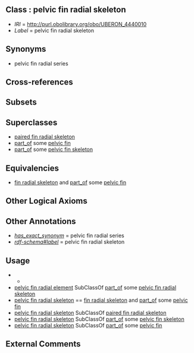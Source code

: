 
## Class : pelvic fin radial skeleton

 * *IRI* = http://purl.obolibrary.org/obo/UBERON_4440010
 * *Label* = pelvic fin radial skeleton

## Synonyms

 * pelvic fin radial series

## Cross-references


## Subsets


## Superclasses

 * [paired fin radial skeleton](../../UBERON/13/UBERON_4300013.md)
 * [part_of](../../BFO/50/BFO_0000050.md) some [pelvic fin](../../UBERON/52/UBERON_0000152.md)
 * [part_of](../../BFO/50/BFO_0000050.md) some [pelvic fin skeleton](../../UBERON/11/UBERON_0010711.md)

## Equivalencies

 * [fin radial skeleton](../../UBERON/08/UBERON_4440008.md) and [part_of](../../BFO/50/BFO_0000050.md) some [pelvic fin](../../UBERON/52/UBERON_0000152.md)

## Other Logical Axioms


## Other Annotations

 * *[has_exact_synonym](../../ym/oboInOwl#hasExactSynonym.md)* = pelvic fin radial series
 * *[rdf-schema#label](../../el/rdf-schema#label.md)* = pelvic fin radial skeleton

## Usage

 * -
 * [pelvic fin radial element](../../UBERON/08/UBERON_2100508.md) SubClassOf [part_of](../../BFO/50/BFO_0000050.md) some [pelvic fin radial skeleton](../../UBERON/10/UBERON_4440010.md)
 * [pelvic fin radial skeleton](../../UBERON/10/UBERON_4440010.md) == [fin radial skeleton](../../UBERON/08/UBERON_4440008.md) and [part_of](../../BFO/50/BFO_0000050.md) some [pelvic fin](../../UBERON/52/UBERON_0000152.md)
 * [pelvic fin radial skeleton](../../UBERON/10/UBERON_4440010.md) SubClassOf [paired fin radial skeleton](../../UBERON/13/UBERON_4300013.md)
 * [pelvic fin radial skeleton](../../UBERON/10/UBERON_4440010.md) SubClassOf [part_of](../../BFO/50/BFO_0000050.md) some [pelvic fin skeleton](../../UBERON/11/UBERON_0010711.md)
 * [pelvic fin radial skeleton](../../UBERON/10/UBERON_4440010.md) SubClassOf [part_of](../../BFO/50/BFO_0000050.md) some [pelvic fin](../../UBERON/52/UBERON_0000152.md)

## External Comments

